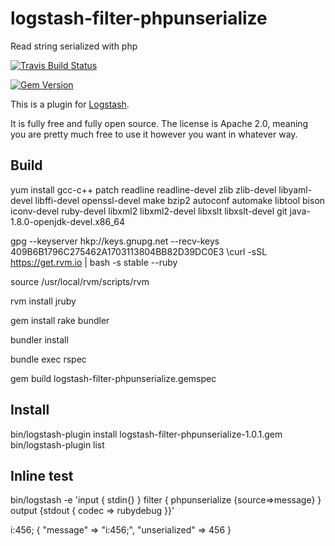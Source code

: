 # logstash-filter-phpunserialize
Read string serialized with php

[![Travis Build Status](https://api.travis-ci.org/logstash-plugins/logstash-filter-phpunserialize.svg)](https://travis-ci.org/logstash-plugins/logstash-filter-phpunserialize)

[![Gem Version](https://badge.fury.io/rb/logstash-filter-phpunserialize.svg)](https://badge.fury.io/rb/logstash-filter-phpunserialize)

This is a plugin for [Logstash](https://github.com/elastic/logstash).

It is fully free and fully open source. The license is Apache 2.0, meaning you are pretty much free to use it however you want in whatever way.

## Build

yum install gcc-c++ patch readline readline-devel zlib zlib-devel libyaml-devel libffi-devel openssl-devel make bzip2 autoconf automake libtool bison iconv-devel ruby-devel libxml2 libxml2-devel libxslt libxslt-devel git java-1.8.0-openjdk-devel.x86_64

 gpg --keyserver hkp://keys.gnupg.net --recv-keys 409B6B1796C275462A1703113804BB82D39DC0E3
\curl -sSL https://get.rvm.io | bash -s stable --ruby

source /usr/local/rvm/scripts/rvm

rvm install jruby

gem install rake bundler

bundler install
 
bundle exec rspec

gem build logstash-filter-phpunserialize.gemspec


## Install

bin/logstash-plugin install logstash-filter-phpunserialize-1.0.1.gem
bin/logstash-plugin list


## Inline test

bin/logstash -e 'input { stdin{} } filter { phpunserialize {source=>message} } output {stdout { codec => rubydebug }}'

i:456;
{
    "message" => "i:456;",
    "unserialized" => 456
}
